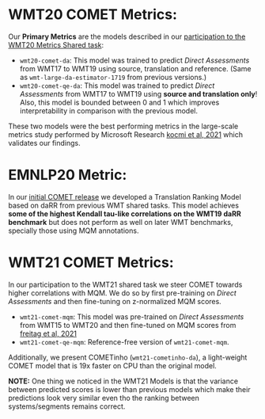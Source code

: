 # WMT20 COMET Metrics:

Our **Primary Metrics** are the models described in our [participation to the WMT20 Metrics Shared task](https://aclanthology.org/2020.wmt-1.101.pdf):
- `wmt20-comet-da`: This model was trained to predict _Direct Assessments_ from WMT17 to WMT19 using source, translation and reference. (Same as `wmt-large-da-estimator-1719` from previous versions.)
- `wmt20-comet-qe-da`: This model was trained to predict _Direct Assessments_ from WMT17 to WMT19 using **source and translation only**! Also, this model is bounded between 0 and 1 which improves interpretability in comparison with the previous model.

These two models were the best performing metrics in the large-scale metrics study performed by Microsoft Research [kocmi et al, 2021](https://arxiv.org/abs/2107.10821) which validates our findings.

# EMNLP20 Metric:

In our [initial COMET release](https://aclanthology.org/2020.emnlp-main.213/) we developed a Translation Ranking Model based on daRR from previous WMT shared tasks. This model achieves **some of the highest Kendall tau-like correlations on the WMT19 daRR benchmark** but does not perform as well on later WMT benchmarks, specially those using MQM annotations.


# WMT21 COMET Metrics:

In our participation to the WMT21 shared task we steer COMET towards higher correlations with MQM. We do so by first pre-training on _Direct Assessments_ and then fine-tuning on z-normalized MQM scores.
- `wmt21-comet-mqm`: This model was pre-trained on _Direct Assessments_ from WMT15 to WMT20 and then fine-tuned on MQM scores from [freitag et al, 2021](https://arxiv.org/pdf/2104.14478.pdf)
- `wmt21-comet-qe-mqm`: Reference-free version of `wmt21-comet-mqm`.

Additionally, we present COMETinho (`wmt21-cometinho-da`), a light-weight COMET model that is 19x faster on CPU than the original model.

**NOTE:** One thing we noticed in the WMT21 Models is that the variance between predicted scores is lower than previous models which make their predictions look very similar even tho the ranking between systems/segments remains correct.
